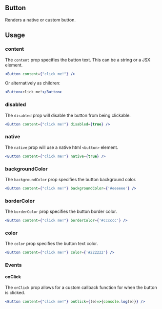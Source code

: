 ## Button

Renders a native or custom button.

## Usage

### content
The `content` prop specifies the button text. This can be a string or a JSX element.

``` jsx
<Button content={"click me!"} />
```
 
Or alternatively as children:

``` jsx
<Button>click me!</Button>
```

### disabled
The `disabled` prop will disable the button from being clickable.

``` jsx
<Button content={"click me!"} disabled={true} />
```

### native
The `native` prop will use a native html `<button>` element.

``` jsx
<Button content={"click me!"} native={true} />
```

### backgroundColor
The `backgroundColor` prop specifies the button background color.

```jsx
<Button content={"click me!"} backgroundColor={'#eeeeee'} />
```

### borderColor
The `borderColor` prop specifies the button border color.

```jsx
<Button content={"click me!"} borderColor={'#cccccc'} />
```
### color
The `color` prop specifies the button text color.

```jsx
<Button content={"click me!"} color={'#222222'} />
```

### Events

#### onClick
The `onClick` prop allows for a custom callback function for when the button is clicked.

``` jsx
<Button content={"click me!"} onClick={(e)=>{console.log(e)}} />
```
